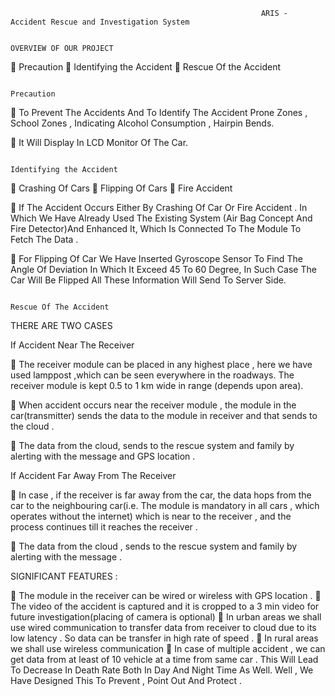                                                             ARIS - Accident Rescue and Investigation System

                                                                      OVERVIEW OF OUR PROJECT
                                  
	Precaution 
	Identifying the Accident 
	Rescue Of the Accident 

                                                                            Precaution

	To Prevent The Accidents And To Identify The Accident Prone Zones , School Zones , Indicating Alcohol Consumption , 
Hairpin Bends.

	It Will Display In LCD Monitor Of The Car.

                                                                       Identifying the Accident

	Crashing Of Cars
	Flipping Of Cars
	Fire Accident

	If The Accident Occurs Either By Crashing Of Car Or Fire Accident . In Which We Have Already Used The Existing System (Air Bag Concept And Fire Detector)And Enhanced It, Which Is Connected To The Module To Fetch The Data . 

	For Flipping Of Car We Have Inserted Gyroscope Sensor To Find The Angle Of Deviation In Which It Exceed 45 To 60 Degree, In Such Case The Car Will Be Flipped All These Information Will Send To Server Side.

                                                                       Rescue Of The Accident
                                                                       
THERE ARE TWO CASES 

 If Accident Near The Receiver 
 
	 The receiver module  can be  placed in any highest place , here we have used lamppost ,which can be seen everywhere in the roadways.  The receiver module is kept 0.5 to 1 km wide in range (depends upon area). 

	When accident occurs near the receiver module , the module in the car(transmitter) sends the data to the module in receiver and that sends to the cloud .

	 The data from the cloud, sends to the rescue system and family by alerting with the message and GPS location .

 If Accident Far Away From The Receiver
 
	In case , if the receiver is far away from the car, the data hops from  the car to the  neighbouring car(i.e. The module is mandatory in all cars , which operates without the internet) which is near to the receiver , and the process continues till it reaches the receiver .

	The data from the cloud , sends to the rescue system and family by alerting with the message . 





SIGNIFICANT FEATURES :

	The module in the receiver can be wired or wireless with GPS location .
	The video of the accident is captured and  it is cropped to a 3 min video for future investigation(placing of camera is optional)
	In urban areas we shall use wired communication to transfer data from receiver to cloud due to its low latency . So data can be transfer in high rate of speed .
	In rural areas we shall use wireless communication 
	In case of multiple accident , we can get data from at least of 10 vehicle at a time from same car . 
This Will Lead To Decrease In Death Rate Both In Day And Night Time As Well.  Well , We Have Designed This To Prevent , Point Out And  Protect .
